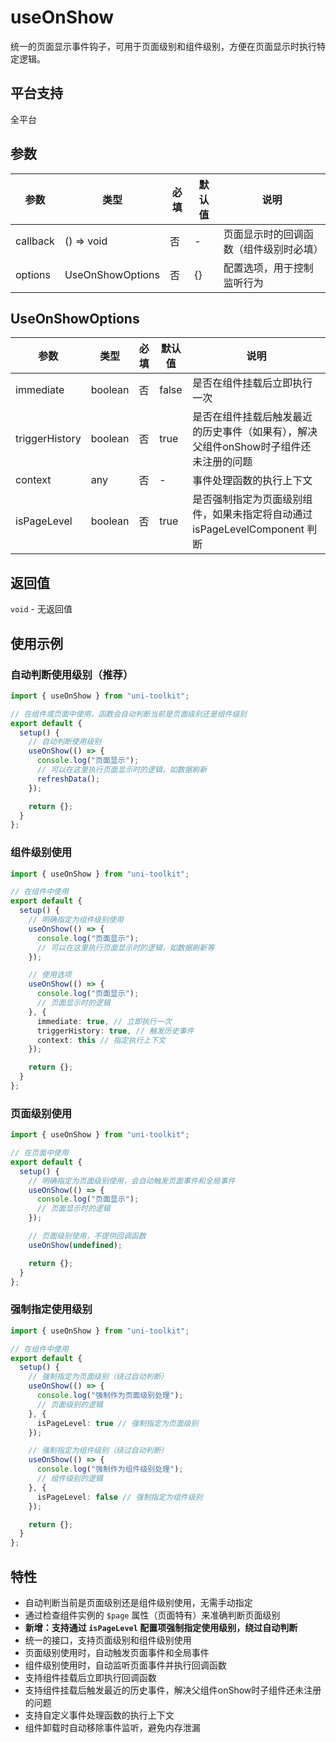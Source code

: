 # useOnShow

统一的页面显示事件钩子，可用于页面级别和组件级别，方便在页面显示时执行特定逻辑。

## 平台支持

全平台

## 参数

| 参数     | 类型             | 必填 | 默认值 | 说明                                   |
| -------- | ---------------- | ---- | ------ | -------------------------------------- |
| callback | () => void       | 否   | -      | 页面显示时的回调函数（组件级别时必填） |
| options  | UseOnShowOptions | 否   | {}     | 配置选项，用于控制监听行为             |

## UseOnShowOptions

| 参数           | 类型    | 必填 | 默认值 | 说明                                                                                 |
| -------------- | ------- | ---- | ------ | ------------------------------------------------------------------------------------ |
| immediate      | boolean | 否   | false  | 是否在组件挂载后立即执行一次                                                         |
| triggerHistory | boolean | 否   | true   | 是否在组件挂载后触发最近的历史事件（如果有），解决父组件onShow时子组件还未注册的问题 |
| context        | any     | 否   | -      | 事件处理函数的执行上下文                                                             |
| isPageLevel    | boolean | 否   | true   | 是否强制指定为页面级别组件，如果未指定将自动通过 isPageLevelComponent 判断           |

## 返回值

`void` - 无返回值

## 使用示例

### 自动判断使用级别（推荐）

```typescript
import { useOnShow } from "uni-toolkit";

// 在组件或页面中使用，函数会自动判断当前是页面级别还是组件级别
export default {
  setup() {
    // 自动判断使用级别
    useOnShow(() => {
      console.log("页面显示");
      // 可以在这里执行页面显示时的逻辑，如数据刷新
      refreshData();
    });

    return {};
  }
};
```

### 组件级别使用

```typescript
import { useOnShow } from "uni-toolkit";

// 在组件中使用
export default {
  setup() {
    // 明确指定为组件级别使用
    useOnShow(() => {
      console.log("页面显示");
      // 可以在这里执行页面显示时的逻辑，如数据刷新等
    });

    // 使用选项
    useOnShow(() => {
      console.log("页面显示");
      // 页面显示时的逻辑
    }, {
      immediate: true, // 立即执行一次
      triggerHistory: true, // 触发历史事件
      context: this // 指定执行上下文
    });

    return {};
  }
};
```

### 页面级别使用

```typescript
import { useOnShow } from "uni-toolkit";

// 在页面中使用
export default {
  setup() {
    // 明确指定为页面级别使用，会自动触发页面事件和全局事件
    useOnShow(() => {
      console.log("页面显示");
      // 页面显示时的逻辑
    });

    // 页面级别使用，不提供回调函数
    useOnShow(undefined);

    return {};
  }
};
```

### 强制指定使用级别

```typescript
import { useOnShow } from "uni-toolkit";

// 在组件中使用
export default {
  setup() {
    // 强制指定为页面级别（绕过自动判断）
    useOnShow(() => {
      console.log("强制作为页面级别处理");
      // 页面级别的逻辑
    }, {
      isPageLevel: true // 强制指定为页面级别
    });

    // 强制指定为组件级别（绕过自动判断）
    useOnShow(() => {
      console.log("强制作为组件级别处理");
      // 组件级别的逻辑
    }, {
      isPageLevel: false // 强制指定为组件级别
    });

    return {};
  }
};
```

## 特性

- 自动判断当前是页面级别还是组件级别使用，无需手动指定
- 通过检查组件实例的 `$page` 属性（页面特有）来准确判断页面级别
- **新增：支持通过 `isPageLevel` 配置项强制指定使用级别，绕过自动判断**
- 统一的接口，支持页面级别和组件级别使用
- 页面级别使用时，自动触发页面事件和全局事件
- 组件级别使用时，自动监听页面事件并执行回调函数
- 支持组件挂载后立即执行回调函数
- 支持组件挂载后触发最近的历史事件，解决父组件onShow时子组件还未注册的问题
- 支持自定义事件处理函数的执行上下文
- 组件卸载时自动移除事件监听，避免内存泄漏
